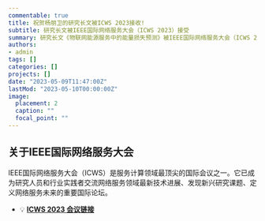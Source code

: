 ```yaml
---
commentable: true
title: 祝贺杨朋卫的研究长文被ICWS 2023接收!
subtitle: 研究长文被IEEE国际网络服务大会（ICWS 2023）接受
summary: 研究长文《物联网能源服务中的能量损失预测》被IEEE国际网络服务大会（ICWS 2023）接受。
authors:
- admin
tags: []
categories: []
projects: []
date: "2023-05-09T11:47:00Z"
lastMod: "2023-05-10T00:00:00Z"
image:
  placement: 2
  caption: ""
  focal_point: ""
---
```


## 关于IEEE国际网络服务大会

IEEE国际网络服务大会（ICWS）是服务计算领域最顶尖的国际会议之一。它已成为研究人员和行业实践者交流网络服务领域最新技术进展、发现新兴研究课题、定义网络服务未来的重要国际论坛。

- 💡 [**ICWS 2023 会议链接**](https://conferences.computer.org/icws/2023/)
